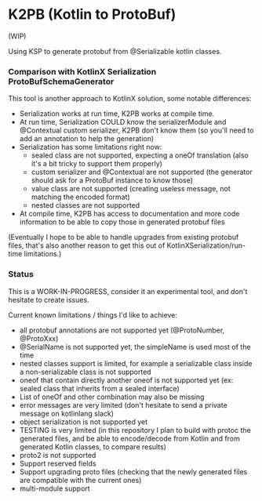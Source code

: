 # K2PB (Kotlin to ProtoBuf)

(WIP)

Using KSP to generate protobuf from @Serializable kotlin classes.

### Comparison with KotlinX Serialization ProtoBufSchemaGenerator

This tool is another approach to KotlinX solution, some notable differences:
- Serialization works at run time, K2PB works at compile time.
- At run time, Serialization COULD know the serializerModule and @Contextual custom serializer, K2PB don't know them (so you'll need to add an annotation to help the generation)
- Serialization has some limitations right now:
  - sealed class are not supported, expecting a oneOf translation (also it's a bit tricky to support them properly)
  - custom serializer and @Contextual are not supported (the generator should ask for a ProtoBuf instance to know those)
  - value class are not supported (creating useless message, not matching the encoded format)
  - nested classes are not supported
- At compile time, K2PB has access to documentation and more code information to be able to copy those in generated protobuf files

(Eventually I hope to be able to handle upgrades from existing protobuf files, that's also another reason to get this out of KotlinXSerialization/run-time limitations.)


### Status

This is a WORK-IN-PROGRESS, consider it an experimental tool, and don't hesitate to create issues.

Current known limitations / things I'd like to achieve:
- all protobuf annotations are not supported yet (@ProtoNumber, @ProtoXxx)
- @SerialName is not supported yet, the simpleName is used most of the time
- nested classes support is limited, for example a serializable class inside a non-serializable class is not supported
- oneof that contain directly another oneof is not supported yet (ex: sealed class that inherits from a sealed interface)
- List of oneOf and other combination may also be missing
- error messages are very limited (don't hesitate to send a private message on kotlinlang slack)
- object serialization is not supported yet
- TESTING is very limited (in this repository I plan to build with protoc the generated files, and be able to encode/decode from Kotlin and from generated Kotlin classes, to compare results)
- proto2 is not supported
- Support reserved fields
- Support upgrading proto files (checking that the newly generated files are compatible with the current ones)
- multi-module support
